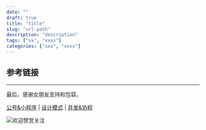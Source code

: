 ```yaml
---
date: ""
draft: true
title: "title"
slug: "url-path"
description: "description"
tags: ["xx", "xxxx"]
categories: ["xxx", "xxxx"]
---
```


##

### 

## 参考链接


------


最后，感谢女朋友支持和包容。

[公号&小程序](https://mp.weixin.qq.com/mp/homepage?__biz=MzAwNjI5MjAzNw==&hid=4&sn=22cfebba406d44b47fb263332a1f99b9) | [设计模式](https://mp.weixin.qq.com/mp/homepage?__biz=MzAwNjI5MjAzNw==&hid=2&sn=c32f7371e7df2e2282e2bdba080aa9c2) | [并发&协程](https://mp.weixin.qq.com/mp/homepage?__biz=MzAwNjI5MjAzNw==&hid=3&sn=0c1fa95c64d3917aa932aec6ef7a8306)

![欢迎赞赏关注](http://media.gusibi.mobi/W_z-w16GQEiCp9Vo3DDrtC-9e8kceGKtJsNSNdF1rfvTGGUMdTup0IK0xkrSR9S0)
